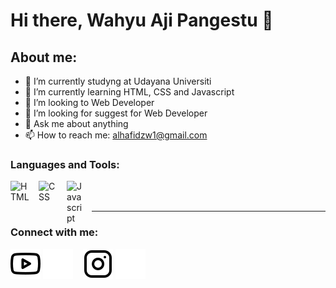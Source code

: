 # Hi there, Wahyu Aji Pangestu 👋
## About me:
- 🔭 I’m currently studyng at Udayana Universiti
- 🌱 I’m currently learning HTML, CSS and Javascript
- 👯 I’m looking to Web Developer
- 🤔 I’m looking for suggest for Web Developer
- 💬 Ask me about anything
- 📫 How to reach me: alhafidzw1@gmail.com

### Languages and Tools:

[<img align="left" alt="HTML" width="35px" src="https://cdn4.iconfinder.com/data/icons/social-media-logos-6/512/96-html5-512.png" style="padding-right:10px;" />][webdev]
[<img align="left" alt="CSS" width="35px" src="https://cdn4.iconfinder.com/data/icons/social-media-logos-6/512/121-css3-512.png" style="padding-right:10px;" />][webdev]
[<img align="left" alt="Javascript" width="30px" src="https://www.freepnglogos.com/uploads/javascript/javascript-online-logo-for-website-0.png" style="padding-right:10px;" />][webdev]

<br />
<br />

---
### Connect with me:

[![website](./img/youtube-light.svg)](https://www.youtube.com/channel/UCHdi7Qdhy5DoTuNAAzC762w#gh-light-mode-only)
[![website](./img/youtube-dark.svg)](https://www.youtube.com/channel/UCHdi7Qdhy5DoTuNAAzC762w#gh-dark-mode-only)
&nbsp;&nbsp;
[![website](./img/instagram-light.svg)](https://www.instagram.com/w.aji_666#gh-light-mode-only)
[![website](./img/instagram-dark.svg)](https://www.instagram.com/w.aji_666#gh-dark-mode-only)



[webdev]: https://https://github.com/WahyuAji11/WahyuAji11
